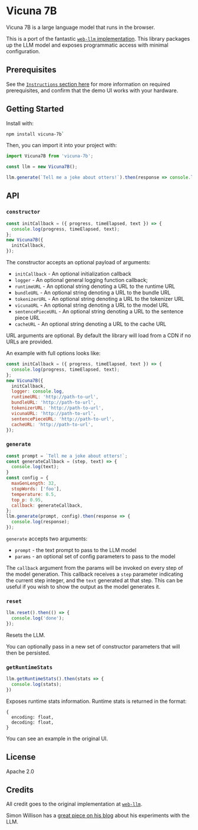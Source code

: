# Vicuna 7B

Vicuna 7B is a large language model that runs in the browser.

This is a port of the fantastic [`web-llm` implementation](https://github.com/mlc-ai/web-llm). This library packages up the LLM model and exposes programmatic access with minimal configuration.

## Prerequisites

See the [`Instructions` section here](https://mlc.ai/web-llm/) for more information on required prerequisites, and confirm that the demo UI works with your hardware.

## Getting Started

Install with:

```bash
npm install vicuna-7b`
```

Then, you can import it into your project with:

```javascript
import Vicuna7B from 'vicuna-7b';

const llm = new Vicuna7B();

llm.generate(`Tell me a joke about otters!`).then(response => console.log(response));
```

## API

### `constructor`

```javascript
const initCallback = ({ progress, timeElapsed, text }) => {
  console.log(progress, timeElapsed, text);
};
new Vicuna7B({
  initCallback,
});
```

The constructor accepts an optional payload of arguments:

- `initCallback` - An optional initialization callback
- `logger` - An optional general logging function callback;
- `runtimeURL` - An optional string denoting a URL to the runtime URL
- `bundleURL` - An optional string denoting a URL to the bundle URL
- `tokenizerURL` - An optional string denoting a URL to the tokenizer URL
- `vicunaURL` - An optional string denoting a URL to the model URL
- `sentencePieceURL` - An optional string denoting a URL to the sentence piece URL
- `cacheURL` - An optional string denoting a URL to the cache URL

URL arguments are optional. By default the library will load from a CDN if no URLs are provided.

An example with full options looks like:

```javascript
const initCallback = ({ progress, timeElapsed, text }) => {
  console.log(progress, timeElapsed, text);
};
new Vicuna7B({
  initCallback,
  logger: console.log,
  runtimeURL: 'http://path-to-url',
  bundleURL: 'http://path-to-url',
  tokenizerURL: 'http://path-to-url',
  vicunaURL: 'http://path-to-url',
  sentencePieceURL: 'http://path-to-url',
  cacheURL: 'http://path-to-url',
});
```

### `generate`

```javascript
const prompt = `Tell me a joke about otters!`;
const generateCallback = (step, text) => {
  console.log(text);
}
const config = {
  maxGenLength: 32,
  stopWords: ['foo'],
  temperature: 0.5,
  top_p: 0.95,
  callback: generateCallback,
};
llm.generate(prompt, config).then(response => {
  console.log(response);
});
```

`generate` accepts two arguments:

- `prompt` - the text prompt to pass to the LLM model
- `params` - an optional set of config parameters to pass to the model

The `callback` argument from the params will be invoked on every step of the model generation. This callback receives a `step` parameter indicating the current step integer, and the `text` generated at that step. This can be useful if you wish to show the output as the model generates it.

### `reset`

```javascript
llm.reset().then(() => {
  console.log('done');
});
```

Resets the LLM.

You can optionally pass in a new set of constructor parameters that will then be persisted.

### `getRuntimeStats`

```javascript
llm.getRuntimeStats().then(stats => {
  console.log(stats);
})
```

Exposes runtime stats information. Runtime stats is returned in the format:

```
{
  encoding: float,
  decoding: float,
}
```

You can see an example in the original UI.

## License

Apache 2.0

## Credits

All credit goes to the original implementation at [`web-llm`](https://github.com/mlc-ai/web-llm).

Simon Willison has a [great piece on his blog](https://simonwillison.net/2023/Apr/16/web-llm/) about his experiments with the LLM.

